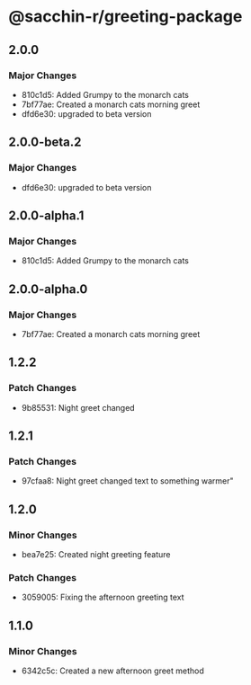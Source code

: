 # @sacchin-r/greeting-package

## 2.0.0

### Major Changes

- 810c1d5: Added Grumpy to the monarch cats
- 7bf77ae: Created a monarch cats morning greet
- dfd6e30: upgraded to beta version

## 2.0.0-beta.2

### Major Changes

- dfd6e30: upgraded to beta version

## 2.0.0-alpha.1

### Major Changes

- 810c1d5: Added Grumpy to the monarch cats

## 2.0.0-alpha.0

### Major Changes

- 7bf77ae: Created a monarch cats morning greet

## 1.2.2

### Patch Changes

- 9b85531: Night greet changed

## 1.2.1

### Patch Changes

- 97cfaa8: Night greet changed text to something warmer"

## 1.2.0

### Minor Changes

- bea7e25: Created night greeting feature

### Patch Changes

- 3059005: Fixing the afternoon greeting text

## 1.1.0

### Minor Changes

- 6342c5c: Created a new afternoon greet method
